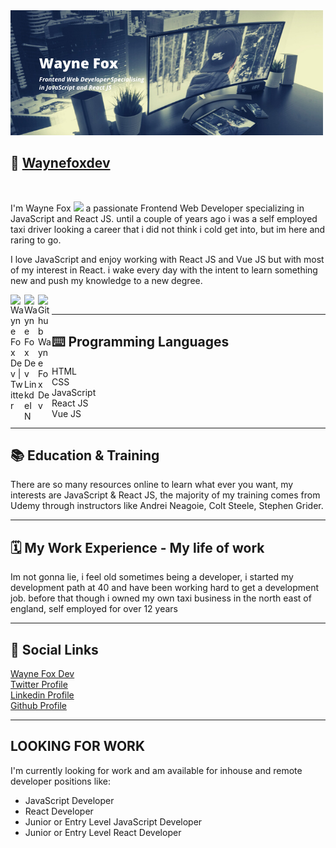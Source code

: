 

<img src="./github-head.png" alt="wayne fox intro image" />

<br />

## 💼 <a href="https://waynefoxdev.com" target="_blank"> Waynefoxdev</a>

<br/>
 
I'm Wayne Fox <img src="https://media.giphy.com/media/hvRJCLFzcasrR4ia7z/giphy.gif" width="25px"> a passionate Frontend Web Developer specializing in JavaScript and React JS. until a couple of years ago i was a self employed taxi driver looking a career that i did not think i cold get into, but im here and raring to go.

I love JavaScript and enjoy working with React JS and Vue JS but with most of my interest in React. i wake every day with the intent to learn something new and push my knowledge to a new degree.

<a href="https://twitter.com/waynefoxdev">
  <img align="left" alt="Wayne Fox Dev | Twitter" width="22px" src="https://cdn.jsdelivr.net/npm/simple-icons@v3/icons/twitter.svg" />
</a>
<a href="https://www.linkedin.com/in/waynefoxdev/">
  <img align="left" alt="Wayne Fox Dev LinkdeIN" width="22px" src="https://cdn.jsdelivr.net/npm/simple-icons@v3/icons/linkedin.svg" />
</a>
</a>
<a href="https://www.github.com/waynefoxdev">
  <img align="left" alt="Github Wayne Fox Dev" width="22px" src="https://cdn.jsdelivr.net/npm/simple-icons@v3/icons/github.svg" />
</a>

<br/>

---


## ⌨️ Programming Languages

HTML<br/>
CSS<br/>
JavaScript<br/>
React JS<br/>
Vue JS<br/>

---

## 📚 Education & Training

There are so many resources online to learn what ever you want, my interests are JavaScript & React JS, the majority of my training comes from Udemy through instructors like Andrei Neagoie, Colt Steele, Stephen Grider. 

---

## 🗓 My Work Experience - My life of work

Im not gonna lie, i feel old sometimes being a developer, i started my development path at 40 and have been working hard to get a development job. before that though i owned my own taxi business in the north east of england, self employed for over 12 years

---

## 🔗 Social Links

<a href="https://www.waynefoxdev.com">Wayne Fox Dev</a><br/>
<a href="https://www.twitter.com/waynefoxdev">Twitter Profile</a><br/>
<a href="https://www.linkedin.com/in/waynefoxdev/">Linkedin Profile</a><br/>
<a href="https://www.github.com/waynefox/">Github Profile</a>

---

## LOOKING FOR WORK

I'm currently looking for work and am available for inhouse and remote developer positions like:

- JavaScript Developer
- React Developer
- Junior or Entry Level JavaScript Developer
- Junior or Entry Level React Developer
